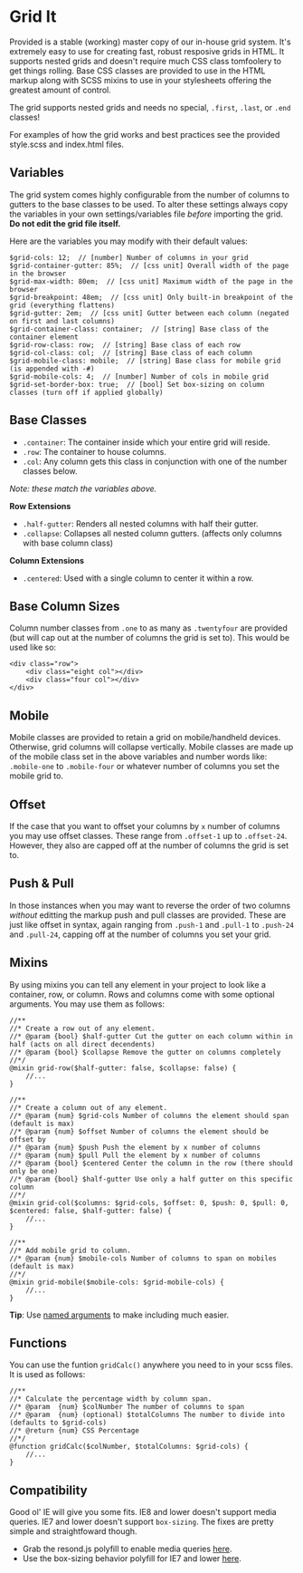 # Grid It

Provided is a stable (working) master copy of our in-house grid system. It's extremely easy to use for creating fast, robust resposive grids in HTML. It supports nested grids and doesn't require much CSS class tomfoolery to get things rolling. Base CSS classes are provided to use in the HTML markup along with SCSS mixins to use in your stylesheets offering the greatest amount of control.

The grid supports nested grids and needs no special, `.first`, `.last`, or `.end` classes!

For examples of how the grid works and best practices see the provided style.scss and index.html files.

## Variables

The grid system comes highly configurable from the number of columns to gutters to the base classes to be used. To alter these settings always copy the variables in your own settings/variables file *before* importing the grid. **Do not edit the grid file itself.**

Here are the variables you may modify with their default values:

    $grid-cols: 12;  // [number] Number of columns in your grid
    $grid-container-gutter: 85%;  // [css unit] Overall width of the page in the browser
    $grid-max-width: 80em;  // [css unit] Maximum width of the page in the browser
    $grid-breakpoint: 48em;  // [css unit] Only built-in breakpoint of the grid (everything flattens)
    $grid-gutter: 2em;  // [css unit] Gutter between each column (negated on first and last columns)
    $grid-container-class: container;  // [string] Base class of the container element
    $grid-row-class: row;  // [string] Base class of each row
    $grid-col-class: col;  // [string] Base class of each column
    $grid-mobile-class: mobile;  // [string] Base class for mobile grid (is appended with -#)
    $grid-mobile-cols: 4;  // [number] Number of cols in mobile grid
    $grid-set-border-box: true;  // [bool] Set box-sizing on column classes (turn off if applied globally)

## Base Classes

* `.container`: The container inside which your entire grid will reside.
* `.row`: The container to house columns.
* `.col`: Any column gets this class in conjunction with one of the number classes below.

*Note: these match the variables above.*

**Row Extensions**

* `.half-gutter`: Renders all nested columns with half their gutter.
* `.collapse`: Collapses all nested column gutters. (affects only columns with base column class)

**Column Extensions**

* `.centered`: Used with a single column to center it within a row.

## Base Column Sizes

Column number classes from `.one` to as many as `.twentyfour` are provided (but will cap out at the number of columns the grid is set to). This would be used like so:

    <div class="row">
        <div class="eight col"></div>
        <div class="four col"></div>
    </div>

## Mobile

Mobile classes are provided to retain a grid on mobile/handheld devices. Otherwise, grid columns will collapse vertically. Mobile classes are made up of the mobile class set in the above variables and number words like: `.mobile-one` to `.mobile-four` or whatever number of columns you set the mobile grid to.

## Offset

If the case that you want to offset your columns by `x` number of columns you may use offset classes. These range from `.offset-1` up to `.offset-24`. However, they also are capped off at the number of columns the grid is set to.

## Push & Pull

In those instances when you may want to reverse the order of two columns *without* editting the markup push and pull classes are provided. These are just like offset in syntax, again ranging from `.push-1` and `.pull-1` to `.push-24` and `.pull-24`, capping off at the number of columns you set your grid.

## Mixins

By using mixins you can tell any element in your project to look like a container, row, or column. Rows and columns come with some optional arguments. You may use them as follows:

    //**
    //* Create a row out of any element.
    //* @param {bool} $half-gutter Cut the gutter on each column within in half (acts on all direct decendents)
    //* @param {bool} $collapse Remove the gutter on columns completely
    //*/
    @mixin grid-row($half-gutter: false, $collapse: false) {
        //...
    }

    //**
    //* Create a column out of any element.
    //* @param {num} $grid-cols Number of columns the element should span (default is max)
    //* @param {num} $offset Number of columns the element should be offset by
    //* @param {num} $push Push the element by x number of columns
    //* @param {num} $pull Pull the element by x number of columns
    //* @param {bool} $centered Center the column in the row (there should only be one)
    //* @param {bool} $half-gutter Use only a half gutter on this specific column
    //*/
    @mixin grid-col($columns: $grid-cols, $offset: 0, $push: 0, $pull: 0, $centered: false, $half-gutter: false) {
        //...
    }

    //**
    //* Add mobile grid to column.
    //* @param {num} $mobile-cols Number of columns to span on mobiles (default is max)
    //*/
    @mixin grid-mobile($mobile-cols: $grid-mobile-cols) {
        //...
    }

**Tip**: Use [named arguments](http://sass-lang.com/docs/yardoc/file.SASS_REFERENCE.html#keyword_arguments) to make including much easier.

## Functions

You can use the funtion `gridCalc()` anywhere you need to in your scss files. It is used as follows:

    //**
    //* Calculate the percentage width by column span.
    //* @param  {num} $colNumber The number of columns to span
    //* @param  {num} (optional) $totalColumns The number to divide into (defaults to $grid-cols)
    //* @return {num} CSS Percentage
    //*/
    @function gridCalc($colNumber, $totalColumns: $grid-cols) {
        //...
    }

## Compatibility

Good ol' IE will give you some fits. IE8 and lower doesn't support media queries. IE7 and lower doesn't support `box-sizing`. The fixes are pretty simple and straightfoward though.

* Grab the resond.js polyfill to enable media queries [here](https://github.com/scottjehl/Respond).
* Use the box-sizing behavior polyfill for IE7 and lower [here](https://github.com/Schepp/box-sizing-polyfill).
